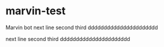 # marvin-test
 Marvin bot
 next line
 second
 third
 dddddddddddddddddddddd


 next line
 second
 third
 dddddddddddddddddddddd